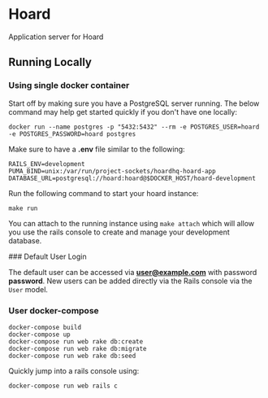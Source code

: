 # Hoard

Application server for Hoard



## Running Locally


### Using single docker container

Start off by making sure you have a PostgreSQL server running. The below command may help get started quickly if you don't have one locally:

```
docker run --name postgres -p "5432:5432" --rm -e POSTGRES_USER=hoard -e POSTGRES_PASSWORD=hoard postgres
```

Make sure to have a **.env** file similar to the following:

```
RAILS_ENV=development
PUMA_BIND=unix:/var/run/project-sockets/hoardhq-hoard-app
DATABASE_URL=postgresql://hoard:hoard@$DOCKER_HOST/hoard-development
```

Run the following command to start your hoard instance:

```
make run
```

You can attach to the running instance using `make attach` which will allow you use the rails console to create and manage your development database.


### Default User Login

The default user can be accessed via **user@example.com** with password **password**. New users can be added directly via the Rails console via the `User` model.


### User docker-compose

```
docker-compose build
docker-compose up
docker-compose run web rake db:create
docker-compose run web rake db:migrate
docker-compose run web rake db:seed
```

Quickly jump into a rails console using:

```
docker-compose run web rails c
```
